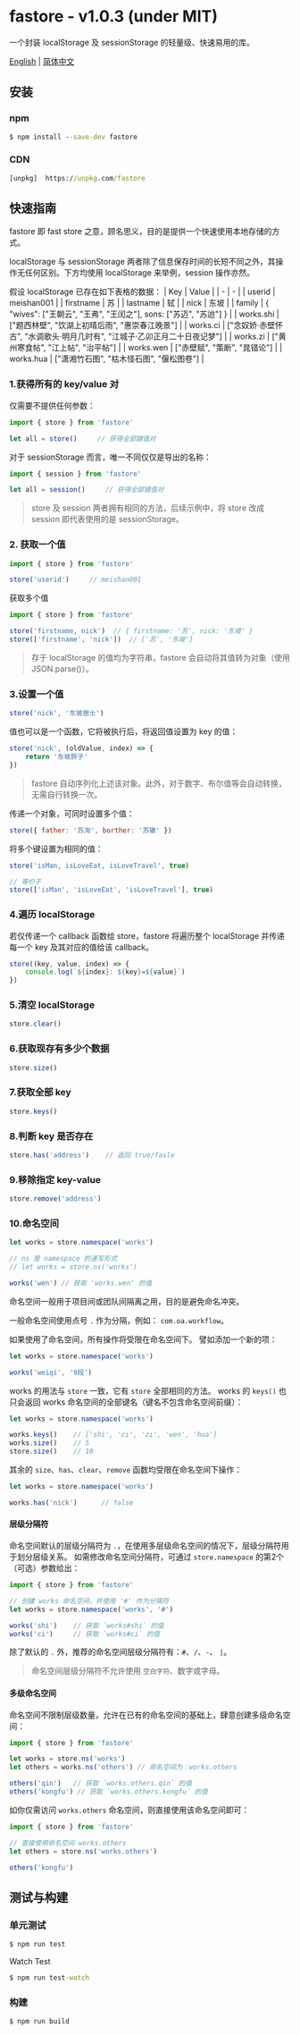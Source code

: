 # fastore - v1.0.3 (under MIT)
一个封装 localStorage 及 sessionStorage 的轻量级、快速易用的库。

[English](./README.md) | [简体中文](./zh-CN.md)

## 安装
### npm
```cmd
$ npm install --save-dev fastore
```

### CDN
```cmd
[unpkg]  https://unpkg.com/fastore
```

## 快速指南
fastore 即 fast store 之意，顾名思义，目的是提供一个快速使用本地存储的方式。

localStorage 与 sessionStorage 两者除了信息保存时间的长短不同之外，其操作无任何区别。下方均使用 localStorage 来举例，session 操作亦然。

假设 localStorage 已存在如下表格的数据：
| Key | Value |
| - | - |
| userid | meishan001 |
| firstname | 苏 |
| lastname | 轼 |
| nick | 东坡 |
| family | { "wives": ["王朝云", "王弗", "王闰之"], sons: ["苏迈", "苏迨"] } |
| works.shi | ["题西林壁", "饮湖上初晴后雨", "惠崇春江晚景"] |
| works.ci | ["念奴娇·赤壁怀古", "水调歌头·明月几时有", "江城子·乙卯正月二十日夜记梦"] |
| works.zi | ["黄州寒食帖", "江上帖", "治平帖"] |
| works.wen | ["赤壁赋", "策断", "晁错论"] |
| works.hua | ["潇湘竹石图", "枯木怪石图", "偃松图卷"] |

### 1.获得所有的 key/value 对
仅需要不提供任何参数：
``` javascript
import { store } from 'fastore'

let all = store()     // 获得全部键值对
```

对于 sessionStorage 而言，唯一不同仅仅是导出的名称：
``` javascript
import { session } from 'fastore'

let all = session()     // 获得全部键值对
```

> store 及 session 两者拥有相同的方法，后续示例中，将 store 改成 session 即代表使用的是 sessionStorage。

### 2. 获取一个值
``` javascript
import { store } from 'fastore'

store('userid')     // meishan001
```

获取多个值
``` javascript
import { store } from 'fastore'

store('firstname, nick')  // { firstname: '苏', nick: '东坡' }
store(['firstname', 'nick'])  // ['苏', '东坡']
```

> 存于 localStorage 的值均为字符串，fastore 会自动将其值转为对象（使用 JSON.parse()）。

### 3.设置一个值
``` javascript
store('nick', '东坡居士')
```

值也可以是一个函数，它将被执行后，将返回值设置为 key 的值：
``` javascript
store('nick', (oldValue, index) => {
    return '东坡胖子'
})
```

> fastore 自动序列化上述该对象。此外，对于数字、布尔值等会自动转换，无需自行转换一次。

传递一个对象，可同时设置多个值：
``` javascript
store({ father: '苏洵', borther: '苏辙' })
```

将多个键设置为相同的值：
``` javascript
store('isMan, isLoveEat, isLoveTravel', true)

// 等价于
store(['isMan', 'isLoveEat', 'isLoveTravel'], true)
```

### 4.遍历 localStorage

若仅传递一个 callback 函数给 store，fastore 将遍历整个 localStorage 并传递每一个 key 及其对应的值给该 callback。

``` javascript
store((key, value, index) => {
    console.log(`${index}: ${key}=${value}`)
})
```

### 5.清空 localStorage
``` javascript
store.clear()
```

### 6.获取现存有多少个数据
``` javascript
store.size()
```

### 7.获取全部 key
``` javascript
store.keys()
```

### 8.判断 key 是否存在
``` javascript
store.has('address')    // 返回 true/fasle
```

### 9.移除指定 key-value
``` javascript
store.remove('address')
```

### 10.命名空间
``` javascript
let works = store.namespace('works')

// ns 是 namespace 的速写形式
// let works = store.ns('works')

works('wen') // 获取 'works.wen' 的值
```

命名空间一般用于项目间或团队间隔离之用，目的是避免命名冲突。

一般命名空间使用点号 `.` 作为分隔，例如： `com.oa.workflow`。

如果使用了命名空间，所有操作将受限在命名空间下。
譬如添加一个新的项：

``` javascript
let works = store.namespace('works')

works('weiqi', '9段')
```

works 的用法与 `store` 一致，它有 `store` 全部相同的方法。
works 的 `keys()` 也只会返回 works 命名空间的全部键名（键名不包含命名空间前缀）：

``` javascript
let works = store.namespace('works')

works.keys()    // ['shi', 'ci', 'zi', 'wen', 'hua']
works.size()    // 5
store.size()    // 10
```

其余的 `size`、`has`、`clear`、`remove` 函数均受限在命名空间下操作：

``` javascript
let works = store.namespace('works')

works.has('nick')      // false
```

#### 层级分隔符

命名空间默认的层级分隔符为 `.`，在使用多层级命名空间的情况下，层级分隔符用于划分层级关系。
如需修改命名空间分隔符，可通过 `store.namespace` 的第2个（可选）参数给出：

``` javascript
import { store } from 'fastore'

// 创建 works 命名空间，并使用 '#' 作为分隔符
let works = store.namespace('works', '#')

works('shi')    // 获取 `works#shi` 的值
works('ci')     // 获取 `works#ci` 的值
```

除了默认的 `.` 外，推荐的命名空间层级分隔符有：`#`、`/`、`-`、 `|`。

> 命名空间层级分隔符不允许使用 `空白字符`、数字或字母。

#### 多级命名空间

命名空间不限制层级数量，允许在已有的命名空间的基础上，肆意创建多级命名空间：

``` javascript
import { store } from 'fastore'

let works = store.ns('works')
let others = works.ns('others') // 命名空间为：works.others

others('qin')   // 获取 `works.others.qin` 的值
others('kongfu') // 获取 `works.others.kongfu` 的值
```

如你仅需访问 `works.others` 命名空间，则直接使用该命名空间即可：

``` javascript
import { store } from 'fastore'

// 直接使用命名空间 works.others
let others = store.ns('works.others')

others('kongfu')
```

## 测试与构建

### 单元测试

```cmd
$ npm run test
```

Watch Test
```cmd
$ npm run test-watch
```

### 构建

```cmd
$ npm run build
```